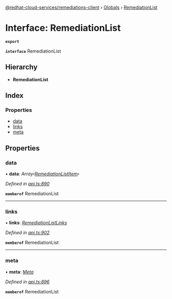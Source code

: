 [@redhat-cloud-services/remediations-client](../README.md) › [Globals](../globals.md) › [RemediationList](remediationlist.md)

# Interface: RemediationList

**`export`** 

**`interface`** RemediationList

## Hierarchy

* **RemediationList**

## Index

### Properties

* [data](remediationlist.md#data)
* [links](remediationlist.md#links)
* [meta](remediationlist.md#meta)

## Properties

###  data

• **data**: *Array‹[RemediationListItem](remediationlistitem.md)›*

*Defined in [api.ts:890](https://github.com/RedHatInsights/javascript-clients.gi/blob/master/packages/remediations/api.ts#L890)*

**`memberof`** RemediationList

___

###  links

• **links**: *[RemediationListLinks](remediationlistlinks.md)*

*Defined in [api.ts:902](https://github.com/RedHatInsights/javascript-clients.gi/blob/master/packages/remediations/api.ts#L902)*

**`memberof`** RemediationList

___

###  meta

• **meta**: *[Meta](meta.md)*

*Defined in [api.ts:896](https://github.com/RedHatInsights/javascript-clients.gi/blob/master/packages/remediations/api.ts#L896)*

**`memberof`** RemediationList

